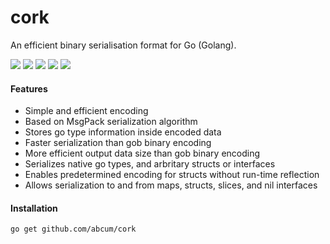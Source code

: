 # cork

An efficient binary serialisation format for Go (Golang).

[![](https://img.shields.io/circleci/token/cd14c319e747f26df1403e8e089a4c48fea767a1/project/abcum/cork/master.svg?style=flat-square)](https://circleci.com/gh/abcum/cork) [![](https://img.shields.io/badge/status-alpha-ff00bb.svg?style=flat-square)](https://github.com/abcum/cork) [![](https://img.shields.io/badge/godoc-reference-blue.svg?style=flat-square)](https://godoc.org/github.com/abcum/cork) [![](https://goreportcard.com/badge/github.com/abcum/cork?style=flat-square)](https://goreportcard.com/report/github.com/abcum/cork) [![](https://img.shields.io/badge/license-Apache_License_2.0-00bfff.svg?style=flat-square)](https://github.com/abcum/cork) 

#### Features

- Simple and efficient encoding
- Based on MsgPack serialization algorithm
- Stores go type information inside encoded data
- Faster serialization than gob binary encoding
- More efficient output data size than gob binary encoding
- Serializes native go types, and arbritary structs or interfaces
- Enables predetermined encoding for structs without run-time reflection
- Allows serialization to and from maps, structs, slices, and nil interfaces

#### Installation

```bash
go get github.com/abcum/cork
```
